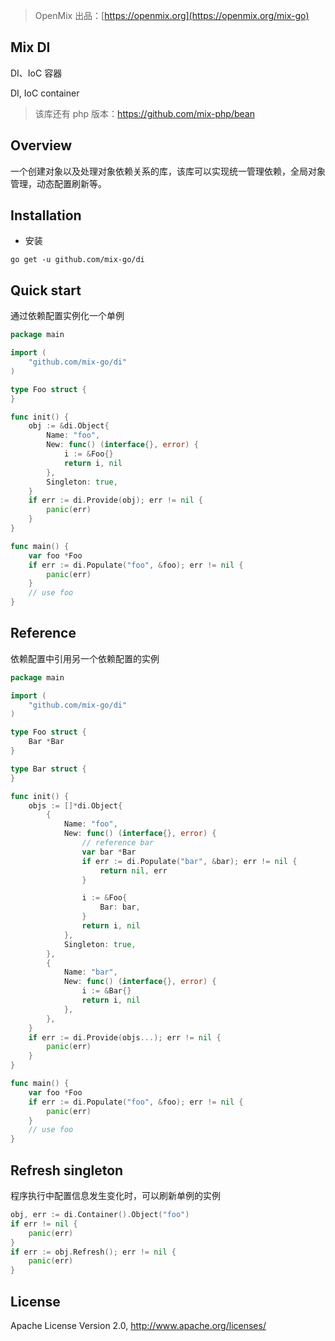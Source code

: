 > OpenMix 出品：[https://openmix.org](https://openmix.org/mix-go)

## Mix DI

DI、IoC 容器

DI, IoC container

> 该库还有 php 版本：https://github.com/mix-php/bean

## Overview

一个创建对象以及处理对象依赖关系的库，该库可以实现统一管理依赖，全局对象管理，动态配置刷新等。

## Installation

- 安装

```
go get -u github.com/mix-go/di
```

## Quick start

通过依赖配置实例化一个单例

```go
package main

import (
    "github.com/mix-go/di"
)

type Foo struct {
}

func init() {
    obj := &di.Object{
        Name: "foo",
        New: func() (interface{}, error) {
            i := &Foo{}
            return i, nil
        },
        Singleton: true,
    }
    if err := di.Provide(obj); err != nil {
        panic(err)
    }
}

func main() {
    var foo *Foo
    if err := di.Populate("foo", &foo); err != nil {
        panic(err)
    }
    // use foo
}
```

## Reference

依赖配置中引用另一个依赖配置的实例

```go
package main

import (
    "github.com/mix-go/di"
)

type Foo struct {
    Bar *Bar
}

type Bar struct {
}

func init() {
    objs := []*di.Object{
        {
            Name: "foo",
            New: func() (interface{}, error) {
                // reference bar
                var bar *Bar
                if err := di.Populate("bar", &bar); err != nil {
                    return nil, err
                }

                i := &Foo{
                    Bar: bar,
                }
                return i, nil
            },
            Singleton: true,
        },
        {
            Name: "bar",
            New: func() (interface{}, error) {
                i := &Bar{}
                return i, nil
            },
        },
    }
    if err := di.Provide(objs...); err != nil {
        panic(err)
    }
}

func main() {
    var foo *Foo
    if err := di.Populate("foo", &foo); err != nil {
        panic(err)
    }
    // use foo
}
```

## Refresh singleton

程序执行中配置信息发生变化时，可以刷新单例的实例

```go
obj, err := di.Container().Object("foo")
if err != nil {
    panic(err)
}
if err := obj.Refresh(); err != nil {
    panic(err)
}
```

## License

Apache License Version 2.0, http://www.apache.org/licenses/
